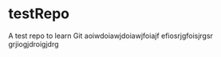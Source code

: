 testRepo
========

A test repo to learn Git aoiwdoiawjdoiawjfoiajf
efiosrjgfoisjrgsr
grjiogjdroigjdrg
